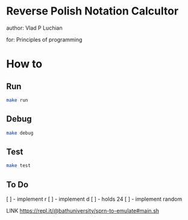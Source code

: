 # Reverse Polish Notation Calcultor

author: Vlad P Luchian

for: Principles of programming

# How to
## Run
```Bash
make run
```

## Debug
```Bash
make debug
```

## Test
```Bash
make test
```

## To Do
[ ] - implement r
[ ] - implement d
[ ] - holds 24
[ ] - implement random


LINK
https://repl.it/@bathuniversity/sprn-to-emulate#main.sh
